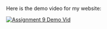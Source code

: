 Here is the demo video for my website:

[![Assignment 9 Demo Vid](https://img.youtube.com/vi/xTPRxLaCKQg/0.jpg)](https://www.youtube.com/watch?v=xTPRxLaCKQg)